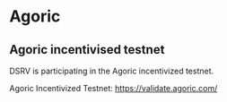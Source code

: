 # Agoric


## Agoric incentivised testnet

DSRV is participating in the Agoric incentivized testnet.

Agoric Incentivized Testnet: https://validate.agoric.com/

